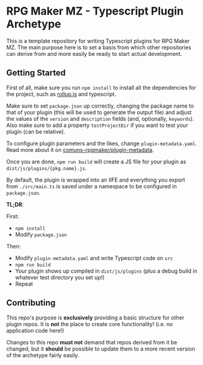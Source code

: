 # RPG Maker MZ - Typescript Plugin Archetype

This is a template repository for writing Typescript plugins for RPG Maker MZ.
The main purpose here is to set a basis from which other repositories can
derive from and more easily be ready to start actual development.


## Getting Started

First of all, make sure you run `npm install` to install all the dependencies
for the project, such as [rollup.js](https://rollupjs.org/) and typescript.

Make sure to set `package.json` up correctly, changing the package name to that
of your plugin (this will be used to generate the output file) and adjust the
values of the `version` and `description` fields (and, optionally, `keywords`).
Also make sure to add a property `testProjectDir` if you want to test your
plugin (can be relative).

To configure plugin parameters and the likes, change `plugin-metadata.yaml`.
Read more about it on [comuns-rpgmaker/plugin-metadata][plugin-metadata].

[plugin-metadata]: https://github.com/comuns-rpgmaker/plugin-metadata

Once you are done, `npm run build` will create a JS file for your plugin as
`dist/js/plugins/{pkg.name}.js`.

By default, the plugin is wrapped into an IIFE and everything you export from
`./src/main.ts` is saved under a namespace to be configured in `package.json`.

**TL;DR**:

First:
- `npm install`
- Modify `package.json`

Then:
- Modify `plugin-metadata.yaml` and write Typescript code on `src`
- `npm run build`
- Your plugin shows up compiled in `dist/js/plugins` (plus a debug build in
  whatever test directory you set up!)
- Repeat


## Contributing

This repo's purpose is **exclusively** providing a basic structure for other
plugin repos.
It is **not** the place to create core functionality! (i.e. no application
code here!)

Changes to this repo **must not** demand that repos derived from it be changed,
but it **should** be possible to update them to a more recent version of the
archetype fairly easily.

